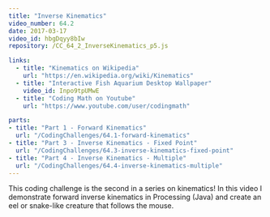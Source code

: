 ```yaml
---
title: "Inverse Kinematics"
video_number: 64.2
date: 2017-03-17
video_id: hbgDqyy8bIw
repository: /CC_64_2_InverseKinematics_p5.js

links:
  - title: "Kinematics on Wikipedia"
    url: "https://en.wikipedia.org/wiki/Kinematics"
  - title: "Interactive Fish Aquarium Desktop Wallpaper"
    video_id: Inpo9tpUMwE
  - title: "Coding Math on Youtube"
    url: "https://www.youtube.com/user/codingmath"

parts:
- title: "Part 1 - Forward Kinematics"
  url: "/CodingChallenges/64.1-forward-kinematics"
- title: "Part 3 - Inverse Kinematics - Fixed Point"
  url: "/CodingChallenges/64.3-inverse-kinematics-fixed-point"
- title: "Part 4 - Inverse Kinematics - Multiple"
  url: "/CodingChallenges/64.4-inverse-kinematics-multiple"
---
```


This coding challenge is the second in a series on kinematics!
In this video I demonstrate forward inverse kinematics in Processing (Java) and create an eel or snake-like creature that follows the mouse.
